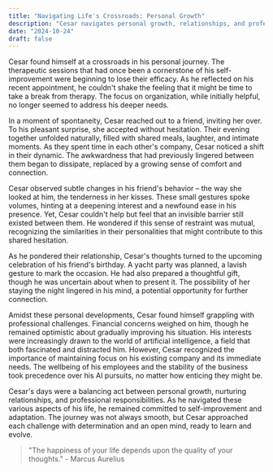```yaml
---
title: "Navigating Life's Crossroads: Personal Growth"
description: "Cesar navigates personal growth, relationships, and professional challenges amid life transitions."
date: "2024-10-24"
draft: false
---
```


Cesar found himself at a crossroads in his personal journey. The therapeutic sessions that had once been a cornerstone of his self-improvement were beginning to lose their efficacy. As he reflected on his recent appointment, he couldn't shake the feeling that it might be time to take a break from therapy. The focus on organization, while initially helpful, no longer seemed to address his deeper needs.

In a moment of spontaneity, Cesar reached out to a friend, inviting her over. To his pleasant surprise, she accepted without hesitation. Their evening together unfolded naturally, filled with shared meals, laughter, and intimate moments. As they spent time in each other's company, Cesar noticed a shift in their dynamic. The awkwardness that had previously lingered between them began to dissipate, replaced by a growing sense of comfort and connection.

Cesar observed subtle changes in his friend's behavior – the way she looked at him, the tenderness in her kisses. These small gestures spoke volumes, hinting at a deepening interest and a newfound ease in his presence. Yet, Cesar couldn't help but feel that an invisible barrier still existed between them. He wondered if this sense of restraint was mutual, recognizing the similarities in their personalities that might contribute to this shared hesitation.

As he pondered their relationship, Cesar's thoughts turned to the upcoming celebration of his friend's birthday. A yacht party was planned, a lavish gesture to mark the occasion. He had also prepared a thoughtful gift, though he was uncertain about when to present it. The possibility of her staying the night lingered in his mind, a potential opportunity for further connection.

Amidst these personal developments, Cesar found himself grappling with professional challenges. Financial concerns weighed on him, though he remained optimistic about gradually improving his situation. His interests were increasingly drawn to the world of artificial intelligence, a field that both fascinated and distracted him. However, Cesar recognized the importance of maintaining focus on his existing company and its immediate needs. The wellbeing of his employees and the stability of the business took precedence over his AI pursuits, no matter how enticing they might be.

Cesar's days were a balancing act between personal growth, nurturing relationships, and professional responsibilities. As he navigated these various aspects of his life, he remained committed to self-improvement and adaptation. The journey was not always smooth, but Cesar approached each challenge with determination and an open mind, ready to learn and evolve.

> "The happiness of your life depends upon the quality of your thoughts." - Marcus Aurelius